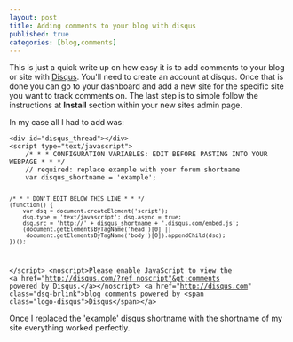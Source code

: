 ```yaml
---
layout: post
title: Adding comments to your blog with disqus
published: true
categories: [blog,comments]
---
```


This is just a quick write up on how easy it is to add comments to your blog or 
site with [Disqus](http://disqus.com). You'll need to create an account at 
disqus. Once that is done you can go to your dashboard and add a new site for 
the specific site you want to track comments on. The last step is to simple 
follow the instructions at **Install** section within your new sites admin page.

In my case all I had to add was:

<console>
<code>&lt;div id="disqus_thread"&gt;&lt;/div&gt;
&lt;script type="text/javascript"&gt;
    /* * * CONFIGURATION VARIABLES: EDIT BEFORE PASTING INTO YOUR WEBPAGE * * */
    // required: replace example with your forum shortname
    var disqus_shortname = 'example'; 

    /* * * DON'T EDIT BELOW THIS LINE * * */
    (function() {
        var dsq = document.createElement('script'); 
        dsq.type = 'text/javascript'; dsq.async = true;
        dsq.src = 'http://' + disqus_shortname + '.disqus.com/embed.js';
        (document.getElementsByTagName('head')[0] || 
         document.getElementsByTagName('body')[0]).appendChild(dsq);
    })();
&lt;/script&gt;
&lt;noscript&gt;Please enable JavaScript to view the 
&lt;a href="http://disqus.com/?ref_noscript"&gt;comments powered by Disqus.&lt;/a&gt;&lt;/noscript&gt;
&lt;a href="http://disqus.com" class="dsq-brlink"&gt;blog comments powered by 
&lt;span class="logo-disqus"&gt;Disqus&lt;/span&gt;&lt;/a&gt;
</code>
</console>

Once I replaced the 'example' disqus shortname with the shortname of my site 
everything worked perfectly.

